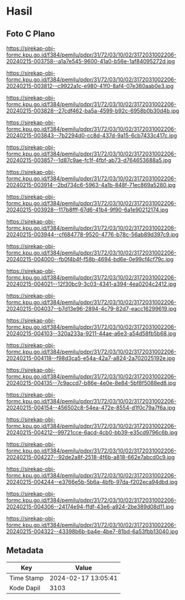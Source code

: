 # Hasil

## Foto C Plano

https://sirekap-obj-formc.kpu.go.id/f384/pemilu/pdpr/31/72/03/10/02/3172031002206-20240215-003758--a1a7e545-9600-41a0-b56e-1af84095272d.jpg

https://sirekap-obj-formc.kpu.go.id/f384/pemilu/pdpr/31/72/03/10/02/3172031002206-20240215-003812--c9922a1c-e980-41f0-8af4-07e360aab0e3.jpg

https://sirekap-obj-formc.kpu.go.id/f384/pemilu/pdpr/31/72/03/10/02/3172031002206-20240215-003828--27cdf462-ba5a-4599-b92c-6958b0b30d4b.jpg

https://sirekap-obj-formc.kpu.go.id/f384/pemilu/pdpr/31/72/03/10/02/3172031002206-20240215-003843--7b2294d0-cc8d-437d-9a15-6cb7433c417c.jpg

https://sirekap-obj-formc.kpu.go.id/f384/pemilu/pdpr/31/72/03/10/02/3172031002206-20240215-003857--1d87c9ae-fc1f-4fbf-ab73-d764653688a5.jpg

https://sirekap-obj-formc.kpu.go.id/f384/pemilu/pdpr/31/72/03/10/02/3172031002206-20240215-003914--2bd734c6-5963-4a1b-848f-71ec869a5280.jpg

https://sirekap-obj-formc.kpu.go.id/f384/pemilu/pdpr/31/72/03/10/02/3172031002206-20240215-003928--117b8fff-67d6-41b4-9f90-6a1e90212174.jpg

https://sirekap-obj-formc.kpu.go.id/f384/pemilu/pdpr/31/72/03/10/02/3172031002206-20240215-003944--cf684778-9520-4776-b78c-56ab89d397c9.jpg

https://sirekap-obj-formc.kpu.go.id/f384/pemilu/pdpr/31/72/03/10/02/3172031002206-20240215-004000--fb0f4b4f-f58b-4694-bd6e-0e99cf4cf79c.jpg

https://sirekap-obj-formc.kpu.go.id/f384/pemilu/pdpr/31/72/03/10/02/3172031002206-20240215-004021--12f30bc9-3c03-4341-a394-4ea0204c2412.jpg

https://sirekap-obj-formc.kpu.go.id/f384/pemilu/pdpr/31/72/03/10/02/3172031002206-20240215-004037--b7d13e96-2894-4c79-82d7-eacc16299619.jpg

https://sirekap-obj-formc.kpu.go.id/f384/pemilu/pdpr/31/72/03/10/02/3172031002206-20240215-004103--320a233a-9211-44ae-a6e3-a54d58fb5b68.jpg

https://sirekap-obj-formc.kpu.go.id/f384/pemilu/pdpr/31/72/03/10/02/3172031002206-20240215-004118--f98d3ca5-e54a-42a7-a824-2a702025192e.jpg

https://sirekap-obj-formc.kpu.go.id/f384/pemilu/pdpr/31/72/03/10/02/3172031002206-20240215-004135--7c9accd7-b86e-4e0e-8e84-5bf8f5088ed8.jpg

https://sirekap-obj-formc.kpu.go.id/f384/pemilu/pdpr/31/72/03/10/02/3172031002206-20240215-004154--456502c8-54ea-472e-8554-d1f0c79a7f6a.jpg

https://sirekap-obj-formc.kpu.go.id/f384/pemilu/pdpr/31/72/03/10/02/3172031002206-20240215-004212--99721cce-6acd-4cb0-bb39-e35cd9796c6b.jpg

https://sirekap-obj-formc.kpu.go.id/f384/pemilu/pdpr/31/72/03/10/02/3172031002206-20240215-004227--92de2a8f-2518-4f6b-a818-662e7abcd0c9.jpg

https://sirekap-obj-formc.kpu.go.id/f384/pemilu/pdpr/31/72/03/10/02/3172031002206-20240215-004244--e3766e5b-5b6a-4bfb-97da-f202eca94dbd.jpg

https://sirekap-obj-formc.kpu.go.id/f384/pemilu/pdpr/31/72/03/10/02/3172031002206-20240215-004306--24174e94-ffdf-43e6-a924-2be389d08d11.jpg

https://sirekap-obj-formc.kpu.go.id/f384/pemilu/pdpr/31/72/03/10/02/3172031002206-20240215-004322--43398b6b-ba4e-4be7-81bd-6a53fbb13040.jpg


## Metadata

| Key        | Value               |
| ---------- | ------------------- |
| Time Stamp | 2024-02-17 13:05:41 |
| Kode Dapil | 3103                |




